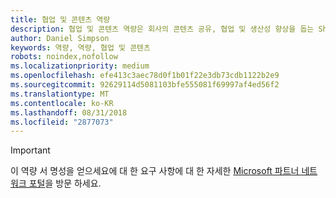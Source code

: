 ```yaml
---
title: 협업 및 콘텐츠 역량
description: 협업 및 콘텐츠 역량은 회사의 콘텐츠 공유, 협업 및 생산성 향상을 돕는 SharePoint 솔루션을 제공하는 파트너를 인증하는 역량입니다.
author: Daniel Simpson
keywords: 역량, 역량, 협업 및 콘텐츠
robots: noindex,nofollow
ms.localizationpriority: medium
ms.openlocfilehash: efe413c3aec78d0f1b01f22e3db73cdb1122b2e9
ms.sourcegitcommit: 92629114d5081103bfe555081f69997af4ed56f2
ms.translationtype: MT
ms.contentlocale: ko-KR
ms.lasthandoff: 08/31/2018
ms.locfileid: "2877073"
---
```

>[!IMPORTANT]
>이 역량 서 명성을 얻으세요에 대 한 요구 사항에 대 한 자세한 [Microsoft 파트너 네트워크 포털](https://partner.microsoft.com/membership/competencies)을 방문 하세요.

<!--

#Collaboration and Content
The Collaboration and Content competency recognizes partners delivering SharePoint solutions that help companies share, collaborate, and improve productivity.

##SharePoint Services Partner option
Put your product knowledge to the test by passing exams or certifications.

###Silver

1. Your organization must have **2** individuals pass either the exam or certification requirements.

    - **2** individuals must pass all the following exams:
        - [Exam 70-347](https://www.microsoft.com/en-us/learning/exam-70-347.aspx): Enabling Services for Microsoft Office 365
        - [Exam 70-339](https://www.microsoft.com/en-us/learning/exam-70-339.aspx): Managing Microsoft SharePoint Server 2016

    **OR**

    - **2** individuals must pass one of the following certifications:
        - [MCSE](https://www.microsoft.com/en-us/learning/mcse-productivity-certification.aspx): Productivity
        - [MCSD](https://www.microsoft.com/en-us/learning/mcsd-app-builder-certification.aspx): App Builder

###Gold
1. Your organization must have **4** individuals pass either the exam or certification requirements.

    - **4** individuals must pass all the following exams:
        - [Exam 70-347](https://www.microsoft.com/en-us/learning/exam-70-347.aspx): Enabling Services for Microsoft Office 365
        - [Exam 70-339](https://www.microsoft.com/en-us/learning/exam-70-339.aspx): Managing Microsoft SharePoint Server 2016

    **OR**

    - **4** individuals must pass one of the following certifications:
        - [MCSE](https://www.microsoft.com/en-us/learning/mcse-productivity-certification.aspx): Productivity
        - [MCSD](https://www.microsoft.com/en-us/learning/mcsd-app-builder-certification.aspx): App Builder
 -->

